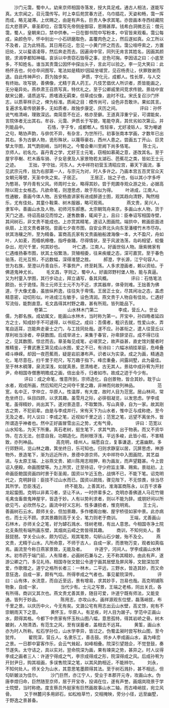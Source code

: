 <!-- { "loadSidebar": true } -->
　　沙门元霭，蜀中人。幼来京师相国寺落发，授大具足戒。通古人相法，遂能写真。太宗闻之，召元霭传写。时上幸后苑赏春方还，乌巾插花，天姿和畅，霭一挥而成，略无凝滞。上优赐之，由是有声名，巨贵人争求其笔。亦尝画本寺西经藏院后大悲菩萨。章圣即位，召霭写先帝侧座御容，恩赐甚厚。钱希白洞微志云：僧元霭，蜀人，皇朝来口，禁中供奉。一日在御书院中写粉本，中官皆来观看。霭公每成，染颜色毕，怀中别出一小石研磨取色，盖覆肉色之上，然后遂如真。众工所以不及者，正为此特高。其日用石讫，忽见一小黄门怀之而去。霭公喧呼索之，方置旧处，又以蜚语凌辱，然后奔走而去。因遍询中官，同列无肯言其姓名，因画其颜貌，求谒李都知神福，哀诉以中贵窃石毁辱之事，忿色可掬。李因诘之曰：小底至多，不知姓名，谁当其责霭公因怀中探出头子，言此可以验之。李一见大笑曰：此杨怀吉也，何仓卒间图写，笔法如是精妙!因延坐嗟赏，见召杨责让，伏罪致谢而退。自此传神声价，蔚为独步矣。
　　尹质，字化元，成都人。性长厚，与人交有终始。攻写貌，善佛像，尤精于真人药王。凡伎艺倡优人所识者，质皆能画之，无分毫异处。燕恭肃王召质写真，特优礼之。至于公卿戚里间竞求传貌。景祜中宣献宋公薨，请质追写。质嗜酒无羁束，但草成仪像，逾时不往。宋氏复召沙门怀志，以质草样示之，俾为标准。质闻之目：模传尚可，设色非吾敢许。果如其言。复遍求名辈传貌甚多，无如质者，故独步康定、庆历之间。
　　
　　评曰：孙怀说气格清峭，理致深远。南简意不在近，格亦至僻。王道真淳重宁妥，可谓能矣，言院体者无出其右。牟谷、元霭、尹质长于写貌，笔能夺真，其优劣如次第云。并列能品中。
　　
　　石恪，字子专，成都郫人。性轻率，尤好凌轹人，常为嘲谑之句，略协声韵，与俳优不异，有杂言，为世所行。初事张南本学画，才数年已出其右。多为古僻人物，诡形殊状，以蔑辱豪右，西州人患之。尝画五丁开山、巨灵擘太华图，其气韵刚峭，当时称之。今蜀会秦川至阙下尚多恪笔。
　　陈士元，京师人。初名允。喜丹青之学，尤好王士元笔，窃相如慕蔺之意，遂改其名。至于屋宇亭榭、栏木盾车骑、子女皂隶及人家景物若太湖石、芭蕉花之类，皆如王士元之迹。
　　王拙，字守拙，河东人。大中祥符初营玉清昭应宫，募天下画流，事见武宗元传，拙为右部第一人，与宗元为对，时人多许之。乃画本宫五百灵官众天女朝元等壁，天圣中失之矣。子居正。
　　王居正，拙之子也，俗以其小字多呼为憨哥。学丹青有父风。师周时士女，略得其妙。尝于苑圃寺观众游之处，必据高隙以观士女格态。凡欲命笔，则澄思虑，故于形似为得。
　　叶进成，江南人。性通敏，善画今体人物。吉安杨直讲家有进成醉道士图，观其趋向清野，陶然相乐，尤有佳处。其童仆鞍乘、树木服器，略可观焉。
　　
　　燕文贵，吴兴人，隶军中。善画山水及人物。初师河东郝惠。太宗朝驾舟来京，多画山水人物，货于天门之道。待诏高益见而惊之，遂售数番，辄闻于上，且曰：臣奉诏写相国寺壁，其间树石，非文贵不能成也。上亦赏其精笔，遂诏入图画院。端拱中，敕画臣面进纨扇，上览文贵者甚悦。尝画七夕夜市图，自安业界北头向东至潘楼竹木市尽存。状其浩穰之所，至为精备。富商高氏家有文贵画舶船渡海像一本，大不盈尺，舟如叶，人如麦，而樯帆槔橹，指呼奋踊，尽得情状，至于风波浩荡，岛屿相望，蛟蜃杂出，咫尺千里，何其妙也。
　　叶仁遇，江南人。好画世俗人物。唐紫微家有仁遇维扬春市图，状其土俗繁浩，货殖相委，往来疾缓之态，深可嘉赏。至于春色骀荡，花光互照，不远数幅，深得淮楚之胜。
　　郝澄，字长源，江宁句容人。世为右族，至澄以丹青自乐，不事赀产，终至耗荡。人多求澄画者，赖以资给。于佛道鬼神尤长。
　　毛文昌，字则之，蜀中人。好画郊野村堡人物，能与真逼。又为村童入学图，其行步动止，拜立诵写，备其风概。
　　
　　评曰：石恪笔法颇劲，长于诡怪。陈士元师王士元不为不近，求其器岸，体骨则难。王拙善为佛道，于大像尤备，虽放纵矜逸，往往失于卑懦。王居正士女，尽其闲冶之态，盖虑精意密，动切形似。叶进成江左敏手，设色清润。燕文贵于人物自有佳处。仁遇好写流俗，能剽直意。毛文昌得其村野之趣，甚有所观。皆列能品下。
　　
　　
　　卷第二
　　
　　山水林木门第二
　　
　　李成，营丘人。世业儒，为郡名族。成幼属文，能画山水林木，当时称为第一。开宝中，孙四皓者延四方之士，知成妙手不可遽得，以书招之。成曰：吾儒者，粗识去就，性爱山水，弄笔自适耳，岂能奔走豪士之门，与工技同处哉。遂不应。孙甚衔之，遣人往营丘以厚利啖当涂者，卒获数图。后成举进士，来集于春官，孙卑辞坚召。成不得已往之，见其数图，惊忿而去。章圣每见成笔，必嗟赏之，故声益甚，直史馆刘鳌者时推精鉴，于曹武惠王第见成山水图，爱之不已，有诗曰：六幅冰绡挂翠庭，危峰叠嶂斗峥嵘。却因一夜芭蕉雨，疑是岩前瀑布声。识者以为实录。成之为画，精通造化，笔尽意在。扫千里于咫尺，写万趣于指下。峰峦重叠，间露祠墅，此为最佳。至于林木稠薄，泉流深浅，如就真景。思清格老，古无其人。景祜中成孙宥为开封尹，命相国寺僧惠明赡成之画，倍出金币，归者如市。故成之迹于今少有。
　　
　　评曰：成之命笔，惟意所到，宗师造化，自创景物，皆合其妙。耽于山水者，观成所画，然后知咫尺之间夺千里之趣，非神而何故列神品。
　　
　　范宽，名中正，字仲立，华原人。性温厚，有大度，故时人目为范宽。居山林间，常危坐终日，纵目四顾，以求其趣。虽雪月之际，必徘徊凝览，以发思虑。学李成笔，虽得精妙，尚出其下。遂对景造意，不取繁饰，写山真骨，自为一家。故其刚古之势，不犯前辈。由是与李成并行。宋有天下为山水者，惟中正与成称绝，至今无及之者。时人议曰：李成之笔，近视如千里之远；范宽之笔，远望不离坐外，皆所谓造乎神者也。然中正好画冒雪出云之势，尤有气骨。
　　
　　评曰：范宽以山水知名，为天下所重。真石老树，挺生笔下，求其气韵，出于物表。而又不资华饰，在古无法，创意自我，功期造化。而树根浮浅，平远多峻，此皆小瑕，不害精致，亦列神品。
　　
　　高克明，绛州人。端愿自立，复事谦退，尤喜幽默。多行郊野间，览山林之趣，箕坐终日，乐可知也。归则求静室以居，沉屏思虑，神游物外，景造笔下，渐为远近所许。景德中游京师。大中祥符中入图画院，其艺益进。与太原王端、上谷燕文贵、颍川陈用志相狎，称为画友，而声望籍甚。今上尝诏入便殿，命画图壁等。为上所赏，迁至待诏，守少府监主簿、赐紫。景祜初，上命画臣鲍国资画四时景于彰圣阁，国资以乍近玉色，战惧不已，不能下笔。诏克明代之，克明辞目：臣技不过山水而已。国资以疏贱，骤见陛下，不无惊畏，徐当尽其所学。恐臣浅近，
　　
　　终不能及。上善其对。淮海富商陈永，以百千求春龙起蛰图。克明以非素习者，坚让不从，一时侪辈多之。克明亦善佛道人马花竹翎毛禽虫畜兽鬼神屋宇，皆造于妙。人有以势利求者，则以不能为辞。或朋好间以所欲见丐，必欣然与之。画流中好义忘利、性多谦损者，惟克明焉。
　　王士元，善画树石云水。颇师关全，但加景趣，多作楼阁台榭、屋宇桥径如家中景。此亦病也，而士元不顾。求其景趣则高于关仝，笔力则老于商训。
　　王端，尤善画山石林木，亦师关仝之笔，好为罅石溅水、怪树老根，有出人意思。今相国寺净土院北支条院有端所画东壁，其烟岚云嶂之势皆得其趣。
　　商训，不知何处人。善鼓琵琶。学关仝山水，颇为切近。观其笔势，勾斫山石少皴，殆不及仝。
　　燕文贵，尤精于山水。凡所命意，不师于古人，自成一家，而景物万变，观者如真临焉。画流至今称日燕家景致，无能及者。
　　许道宁，河间人。学李成画山水林木。初市药于端门前，人有赎者，必画树石兼与之，无不称其精妙。由此有声，遂游公卿之门，多见礼待。相国寺张文懿公令道宁画其居壁及屏风等，文懿深加赏爱，作歌赠之。道宁之格所长者三：一林木，二平远，三野水，皆造其妙，而又命意狂逸，自成一家，颇有气焰。所得李成之气者也。事见翟院深传。
　　
　　评曰：山有体，水流意，而自近至远，景有增易，求其妙手，岂易也哉。高克明铺陈物象，自成一家，
　　
　　当代少有。士元之写景，王端之老格，同出关氏，各有所得。商训又其次也。燕文贵尤善其景，随目可爱，许道宁既有师法，又能变通。皆列于妙品。
　　
　　陈用志，亦攻山水。画祥源观东位壁，磊落峭拔，布千里之景。以庆历中火，今无有矣。文潞公宅有用志出云山水壁，高丈馀，宛有不崇朝雨天下之意。
　　黄怀玉，华原人。有足疾，时人目为跛子。学范中正画山水，颇得其格。今都下中贵家有怀玉秋山图八幅，意思孤特，得其岩峤之骨。树木皴剥，人物清洒，有范生之风，至有误蓄者，盖相去不远耳。
　　黄筌，画山水亦为时人所称。松石学孙位，山水学李异，皆过之。伪蜀孟昶时尝写秋山图，至今犹传。
　　翟院深，营丘人。名隶乐工，善击鼓。师乡人李成画山水，喜为峰峦之景。一日郡中宴客作乐，会云气耸起，如峰相叠。院深引望翘企，不觉登鼓，奏节遂失。太守诘之，具以实对。翌命院深为画，果有竦突之势，甚异之。时人议得李成之画者三人：许道宁得成之气，李宗成得成之形，院深得成之风。后成孙宥为开封尹日，购其祖画，多误售院深之笔，以其风韵相近，不能辨尔。
　　刘永，不知何处人。师关仝为山水，其意思笔墨颇得其法。至于树石溅扑，甚不相远，但勾斫皴淡为佳尔。
　　沙门巨然，亦江宁人，受业于本郡开元寺，攻画山水。伪唐李煜归命，巨然随至京师，居于开宝寺，投谒在位，遂有声誉。画烟岚晓景于学士院壁，当时称绝。度支蔡员外挺家有巨然画故事山水二轴，而古峰峭拔，宛立风骨。
　　又于林麓问多用卵石，如松柏草竹，交相掩映，旁分小径，远至幽墅，于野逸之景甚备。
